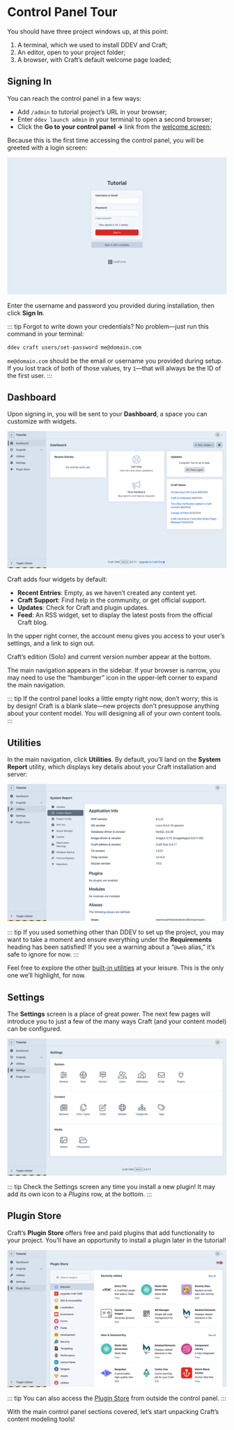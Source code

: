 # Control Panel Tour

You should have three project windows up, at this point:

1. A terminal, which we used to install DDEV and Craft;
1. An editor, open to your project folder;
1. A browser, with Craft’s default welcome page loaded;

## Signing In

You can reach the control panel in a few ways:

- Add `/admin` to tutorial project’s URL in your browser;
- Enter `ddev launch admin` in your terminal to open a second browser;
- Click the **Go to your control panel &rarr;** link from the [welcome screen](./README.md#setup);

Because this is the first time accessing the control panel, you will be greeted with a login screen:

<BrowserShot url="https://tutorial.ddev.site/admin/login" :link="false" caption="Craft’s login screen.">
<img src="../images/login.png" alt="Screenshot of Craft’s login screen" />
</BrowserShot>

Enter the username and password you provided during installation, then click **Sign In**.

::: tip
Forgot to write down your credentials? No problem—just run this command in your terminal:

```sh
ddev craft users/set-password me@domain.com
```

`me@domain.com` should be the email or username you provided during setup. If you lost track of both of those values, try `1`—that will always be the ID of the first user.
:::

## Dashboard

Upon signing in, you will be sent to your **Dashboard**, a space you can customize with <Poi label="1" id="widgets" target="dashboard" /> widgets.

<BrowserShot
    url="https://tutorial.ddev.site/admin/dashboard"
    id="dashboard"
    :poi="{
        widgets: [35, 40],
        account: [93, 4],
        edition: [65, 90],
        navigation: [13, 20],
    }"
    :link="false"
    caption="The control panel without any content.">
<img src="../images/dashboard.png" alt="Screenshot of the Craft CMS control panel Dashboard" />
</BrowserShot>

Craft adds four widgets by default:

- **Recent Entries**: Empty, as we haven’t created any content yet.
- **Craft Support**: Find help in the community, or get official support.
- **Updates**: Check for Craft and plugin updates.
- **Feed**: An RSS widget, set to display the latest posts from the official Craft blog.

In the upper right corner, the account menu <Poi label="2" id="account" target="dashboard" /> gives you access to your user’s settings, and a link to sign out.

Craft’s edition (Solo) and current version number <Poi label="3" id="edition" target="dashboard" /> appear at the bottom.

The main navigation <Poi label="4" id="navigation" target="dashboard" /> appears in the sidebar. If your browser is narrow, you may need to use the “hamburger” icon in the upper-left corner to expand the main navigation.

::: tip
If the control panel looks a little empty right now, don’t worry; this is by design! Craft is a blank slate—new projects don’t presuppose anything about your content model. You will designing all of your own content tools.
:::

## Utilities

In the main navigation, click **Utilities**. By default, you’ll land on the **System Report** utility, which displays key details about your Craft installation and server:

<BrowserShot url="https://tutorial.ddev.site/admin/utilities/system-report" :link="false" caption="The System Report utility lists important details about your installation.">
<img src="../images/system-report.png" alt="Screenshot of the Craft CMS utilities section, with the “System Report” pane active" />
</BrowserShot>

::: tip
If you used something other than DDEV to set up the project, you may want to take a moment and ensure everything under the **Requirements** heading has been satisfied! If you see a warning about a “`@web` alias,” it’s safe to ignore for now.
:::

Feel free to explore the other [built-in utilities](/5.x/system/control-panel.md#utilities) at your leisure. This is the only one we’ll highlight, for now.

## Settings

The **Settings** screen is a place of great power. The next few pages will introduce you to just a few of the many ways Craft (and your content model) can be configured.

<BrowserShot url="https://tutorial.ddev.site/admin/settings" :link="false" caption="Craft’s settings screen.">
<img src="../images/settings.png" alt="A grid of icons and labels for Craft’s settings groups." />
</BrowserShot>

::: tip
Check the Settings screen any time you install a new plugin! It may add its own icon to a _Plugins_ row, at the bottom.
:::

## Plugin Store

Craft’s **Plugin Store** offers free and paid plugins that add functionality to your project. You’ll have an opportunity to install a plugin later in the tutorial!

<BrowserShot url="https://tutorial.ddev.site/admin/plugin-store" :link="false" caption="The Craft CMS Plugin Store.">
<img src="../images/plugin-store.png" alt="Screenshot of Craft’s Plugin Store, viewed from the control panel" />
</BrowserShot>

::: tip
You can also access the [Plugin Store](https://plugins.craftcms.com/) from outside the control panel.
:::

With the main control panel sections covered, let’s start unpacking Craft’s content modeling tools!
